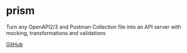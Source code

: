 # prism

Turn any OpenAPI2/3 and Postman Collection file into an API server with mocking, transformations and validations

[GitHub](https://github.com/stoplightio/prism)
